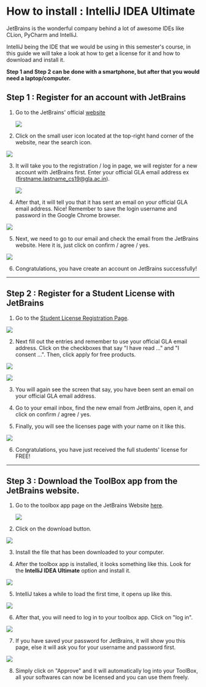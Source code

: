 # How to install : IntelliJ IDEA Ultimate



JetBrains is the wonderful company behind a lot of awesome IDEs like CLion, PyCharm and IntelliJ.

IntelliJ being the IDE that we would be using in this semester's course, in this guide we will take a look at how to get a license for it and how to download and install it.

**Step 1 and Step 2 can be done with a smartphone, but after that you would need a laptop/computer.**



## Step 1 : Register for an account with JetBrains

1. Go to the JetBrains' official [website](https://www.jetbrains.com/)

   ![](../screenshots/2020-07-01_21-05.png)

2.  Click on the small user icon located at the top-right hand corner of the website, near the search icon.

   ![](../screenshots/2020-07-01_21-06.png)

3. It will take you to the registration / log in page, we will register for a new account with JetBrains first. Enter your official GLA email address ex (firstname.lastname_cs19@gla.ac.in).

   ![](../screenshots/2020-07-01_21-07.png) 

4.  After that, it will tell you that it has sent an email on your official GLA email address. Nice! Remember to save the login username and password in the Google Chrome browser.

   ![](../screenshots/2020-07-01_21-10.png)

5.  Next, we need to go to our email and check the email from the JetBrains website. Here it is, just click on confirm / agree / yes.

   ![](../screenshots/2020-07-01_21-14.png)

6.  Congratulations, you have create an account on JetBrains successfully!

---



## Step 2 : Register for a Student License with JetBrains

1.   Go to the [Student License Registration Page](https://www.jetbrains.com/shop/eform/students).

   ![](../screenshots/2020-07-01_21-18.png)

2.  Next fill out the entries and remember to use your official GLA email address. Click on the checkboxes that say "I have read ..." and "I consent ...". Then, click apply for free products.

   ![](../screenshots/2020-07-01_21-20.png)

   ![](../screenshots/2020-07-01_21-20_1.png)

3.  You will again see the screen that say, you have been sent an email on your official GLA email address.

4.  Go to your email inbox, find the new email from JetBrains, open it, and click on confirm / agree / yes.

5.  Finally, you will see the licenses page with your name on it like this.

   ![](../screenshots/2020-07-01_21-24.png)

6.  Congratulations, you have just received the full students' license for FREE!

---



## Step 3 : Download the ToolBox app from the JetBrains website.

1. Go to the toolbox app page on the JetBrains Website [here](https://www.jetbrains.com/toolbox-app/).

   ![](../screenshots/2020-07-01_21-42.png)

2.  Click on the download button. 

   ![](../screenshots/2020-07-01_21-43.png)

3.  Install the file that has been downloaded to your computer.

4.  After the toolbox app is installed, it looks something like this. Look for the **IntelliJ IDEA Ultimate** option and install it.

   ![](../screenshots/2020-07-01_21-47.png)

5.  IntelliJ takes a while to load the first time, it opens up like this.

   ![](../screenshots/2020-07-01_21-50.png)

6.  After that, you will need to log in to your toolbox app. Click on "log in".

   ![](../screenshots/2020-07-01_21-54.png)

7.  If you have saved your password for JetBrains, it will show you this page, else it will ask you for your username and password first.

   ![](../screenshots/2020-07-01_21-55.png)

8.  Simply click on "Approve" and it will automatically log into your ToolBox, all your softwares can now be licensed and you can use them freely.